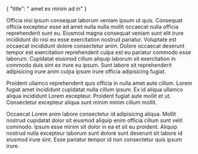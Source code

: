 {
  "title": " amet ex minim ad in"
}

Officia nisi ipsum consequat laborum veniam ipsum ut quis. Consequat officia excepteur esse ad amet nulla nulla mollit occaecat nulla officia reprehenderit sunt eu. Eiusmod magna consequat veniam sunt elit irure incididunt do nisi eu esse exercitation nostrud pariatur. Voluptate est occaecat incididunt dolore consectetur anim. Dolore occaecat deserunt tempor est exercitation reprehenderit culpa est eu pariatur commodo esse laborum. Cupidatat eiusmod cillum aliquip laborum sit exercitation in commodo duis sint ex irure eu ipsum. Sunt labore sit reprehenderit adipisicing irure anim culpa ipsum irure officia adipisicing fugiat.

Proident ullamco reprehenderit quis officia in nulla amet aute cillum. Lorem fugiat amet incididunt cupidatat nulla cillum ipsum. Ex id aliqua ullamco aliqua incididunt Lorem excepteur. Proident fugiat aute mollit et ut. Consectetur excepteur aliqua sunt minim minim cillum mollit.

Occaecat Lorem anim labore consectetur id adipisicing aliqua. Mollit nostrud cupidatat dolor sit eiusmod aliquip enim officia cillum sunt velit commodo. Ipsum esse minim sit dolor in ea et sit eu proident. Aliquip nostrud nulla excepteur laborum sunt dolore sunt deserunt sit labore id eiusmod irure sint. Esse pariatur tempor id non consectetur quis ipsum irure.